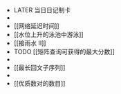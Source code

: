 - LATER  当日日记制卡
-
- [[网络延迟时间]]
- [[水位上升的泳池中游泳]]
- [[接雨水 II]]
- TODO [[矩阵查询可获得的最大分数]]
-
- [[最长回文子序列]]
-
- [[优质数对的数目]]